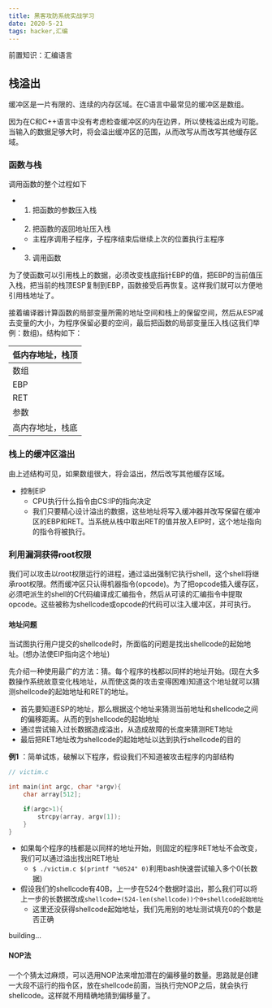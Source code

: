 ```yaml
---
title: 黑客攻防系统实战学习
date: 2020-5-21
tags: hacker,汇编
---
```


前置知识：汇编语言

## 栈溢出

缓冲区是一片有限的、连续的内存区域。在C语言中最常见的缓冲区是数组。

因为在C和C++语言中没有考虑检查缓冲区的内在边界，所以使栈溢出成为可能。当输入的数据足够大时，将会溢出缓冲区的范围，从而改写从而改写其他缓存区域。


### 函数与栈

调用函数的整个过程如下
- 1. 把函数的参数压入栈
- 2. 把函数的返回地址压入栈
    - 主程序调用子程序，子程序结束后继续上次的位置执行主程序
- 3. 调用函数

为了使函数可以引用栈上的数据，必须改变栈底指针EBP的值，把EBP的当前值压入栈，把当前的栈顶ESP复制到EBP，函数接受后再恢复。这样我们就可以方便地引用栈地址了。

接着编译器计算函数的局部变量所需的地址空间和栈上的保留空间，然后从ESP减去变量的大小，为程序保留必要的空间，最后把函数的局部变量压入栈(这我们举例：数组)。结构如下：

| 低内存地址，栈顶 |
|------------------|
| 数组             |
| EBP              |
| RET              |
| 参数             |
| 高内存地址，栈底 |


### 栈上的缓冲区溢出

由上述结构可见，如果数组很大，将会溢出，然后改写其他缓存区域。

- 控制EIP
    - CPU执行什么指令由CS:IP的指向决定
    - 我们只要精心设计溢出的数据，这些地址将写入缓冲器并改写保留在缓冲区的EBP和RET。当系统从栈中取出RET的值并放入EIP时，这个地址指向的指令将被执行。


### 利用漏洞获得root权限

我们可以攻击以root权限运行的进程，通过溢出强制它执行shell，这个shell将继承root权限。然而缓冲区只认得机器指令(opcode)。为了把opcode插入缓存区，必须吧派生的shell的C代码编译成汇编指令，然后从可读的汇编指令中提取opcode。这些被称为shellcode或opcode的代码可以注入缓冲区，并可执行。


#### 地址问题

当试图执行用户提交的shellcode时，所面临的问题是找出shellcode的起始地址。(想办法使EIP指向这个地址)

先介绍一种使用最广的方法：猜。每个程序的栈都以同样的地址开始。(现在大多数操作系统故意变化栈地址，从而使这类的攻击变得困难)知道这个地址就可以猜测shellcode的起始地址和RET的地址。

- 首先要知道ESP的地址，那么根据这个地址来猜测当前地址和shellcode之间的偏移距离。从而的到shellcode的起始地址
- 通过尝试输入过长数据造成溢出，从造成故障的长度来猜测RET地址
- 最后把RET地址改为shellcode的起始地址以达到执行shellcode的目的


**例1** ：简单试炼，破解以下程序，假设我们不知道被攻击程序的内部结构

``` c
// victim.c

int main(int argc, char *argv){
    char array[512];

    if(argc>1){
        strcpy(array, argv[1]);
    }
}
```

- 如果每个程序的栈都是以同样的地址开始，则固定的程序RET地址不会改变，我们可以通过溢出找出RET地址
    - `$ ./victim.c $(printf "%0524" 0)`利用bash快速尝试输入多个0(长数据)
- 假设我们的shellcode有40B，上一步在524个数据时溢出，那么我们可以将上一步的长数据改成`shellcode+(524-len(shellcode))个0+shellcode起始地址`
    - 这里还没获得shellcode起始地址，我们先用别的地址测试填充0的个数是否正确


building...


#### NOP法

一个个猜太过麻烦，可以选用NOP法来增加潜在的偏移量的数量。思路就是创建一大段不运行的指令区，放在shellcode前面，当执行完NOP之后，就会执行shellcode。这样就不用精确地猜到偏移量了。

    



















